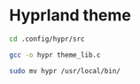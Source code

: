 # Hyprland theme 

```bash
cd .config/hypr/src
```
```bash
gcc -o hypr theme_lib.c 
```
```bash
sudo mv hypr /usr/local/bin/
```
